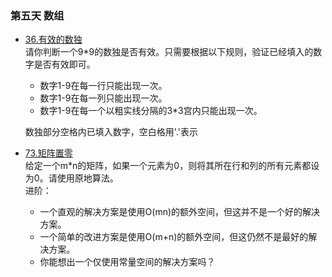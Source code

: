 ### 第五天 数组
- [36.有效的数独](https://leetcode-cn.com/problems/valid-sudoku/) </br>
  请你判断一个9*9的数独是否有效。只需要根据以下规则，验证已经填入的数字是否有效即可。
  - 数字1-9在每一行只能出现一次。
  - 数字1-9在每一列只能出现一次。
  - 数字1-9在每一个以粗实线分隔的3*3宫内只能出现一次。
  
  数独部分空格内已填入数字，空白格用'.'表示
  

- [73.矩阵置零](https://leetcode-cn.com/problems/set-matrix-zeroes/) </br>
  给定一个m*n的矩阵，如果一个元素为0，则将其所在行和列的所有元素都设为0。请使用原地算法。</br>
  进阶：
  - 一个直观的解决方案是使用O(mn)的额外空间，但这并不是一个好的解决方案。
  - 一个简单的改进方案是使用O(m+n)的额外空间，但这仍然不是最好的解决方案。
  - 你能想出一个仅使用常量空间的解决方案吗？